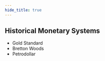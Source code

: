 ```yaml
---
hide_title: true
---
```


## Historical Monetary Systems

* Gold Standard
* Bretton Woods
* Petrodollar

